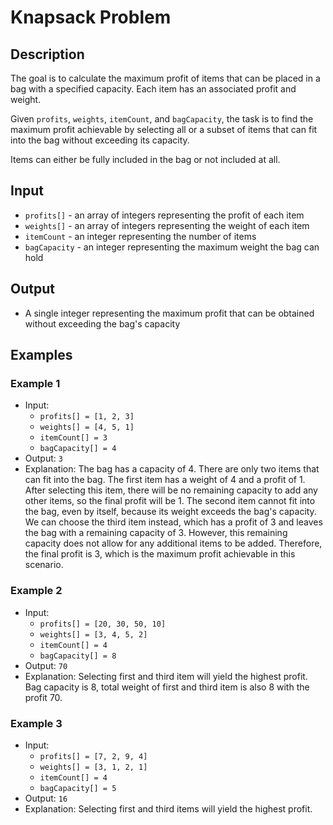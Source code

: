 # Knapsack Problem

## Description

The goal is to calculate the maximum profit of items that can be placed in a bag with a specified capacity. Each item
has an associated profit and weight.

Given `profits`, `weights`, `itemCount`, and `bagCapacity`, the task is to find the maximum profit achievable by
selecting all or a
subset of items that can fit into the bag without exceeding its capacity.

Items can either be fully included in the bag or not included at all.

## Input

* `profits[]` - an array of integers representing the profit of each item
* `weights[]` - an array of integers representing the weight of each item
* `itemCount` - an integer representing the number of items
* `bagCapacity` - an integer representing the maximum weight the bag can hold

## Output

* A single integer representing the maximum profit that can be obtained without exceeding the bag's capacity

## Examples

### Example 1

* Input:
  * `profits[] = [1, 2, 3]`
  * `weights[] = [4, 5, 1]`
  * `itemCount[] = 3`
  * `bagCapacity[] = 4`
* Output: `3`
* Explanation: The bag has a capacity of 4. There are only two items that can fit into the bag. The first item has a
  weight of 4 and a profit of 1. After selecting this item, there will be no remaining capacity to add any other items,
  so the final profit will be 1. The second item cannot fit into the bag, even by itself, because its weight exceeds the
  bag's capacity. We can choose the third item instead, which has a profit of 3 and leaves the bag with a remaining
  capacity of 3. However, this remaining capacity does not allow for any additional items to be added. Therefore, the
  final profit is 3, which is the maximum profit achievable in this scenario.

### Example 2

* Input:
  * `profits[] = [20, 30, 50, 10]`
  * `weights[] = [3, 4, 5, 2]`
  * `itemCount[] = 4`
  * `bagCapacity[] = 8`
* Output: `70`
* Explanation: Selecting first and third item will yield the highest profit. Bag capacity is 8, total weight of first
  and third item is also 8 with the profit 70.

### Example 3

* Input:
  * `profits[] = [7, 2, 9, 4]`
  * `weights[] = [3, 1, 2, 1]`
  * `itemCount[] = 4`
  * `bagCapacity[] = 5`
* Output: `16`
* Explanation: Selecting first and third items will yield the highest profit.
